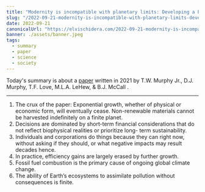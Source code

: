 ```yaml
---
title: "Modernity is incompatible with planetary limits: Developing a PLAN for the future — Paper Summary"
slug: "/2022-09-21-modernity-is-incompatible-with-planetary-limits-developing-a-plan-for-the-future"
date: 2022-09-21
canonicalUrl: "https://elvischidera.com/2022-09-21-modernity-is-incompatible-with-planetary-limits-developing-a-plan-for-the-future/"
banner: ./assets/banner.jpeg
tags:
  - summary
  - paper
  - science
  - society
---
```


Today's summary is about a [paper](https://www.sciencedirect.com/science/article/pii/S2214629621003327) written in 2021 by T.W. Murphy Jr., D.J. Murphy, T.F. Love, M.L.A. LeHew, & B.J. McCall .

-----

1. The crux of the paper: Exponential growth, whether of physical or economic form, will eventually cease. Non-renewable materials cannot be harvested indefinitely on a finite planet.
2. Decisions are dominated by short-term financial considerations that do not reflect biophysical realities or prioritize long- term sustainability.
3. Individuals and corporations do things because they can right now, without asking if they should, or what negative impacts may result decades hence.
4. In practice, efficiency gains are largely erased by further growth.
5. Fossil fuel combustion is the primary cause of ongoing global climate change.
6. The ability of Earth’s ecosystems to assimilate pollution without consequences is finite.